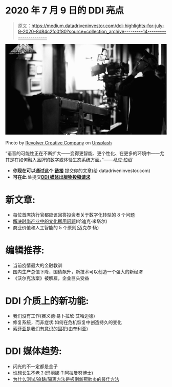 # 2020 年 7 月 9 日的 DDI 亮点

> 原文：<https://medium.datadriveninvestor.com/ddi-highlights-for-july-9-2020-8d84c2fc0f80?source=collection_archive---------14----------------------->

![](img/bb3aecdb2405e4f3d6d257147520a97f.png)

Photo by [Revolver Creative Company](https://unsplash.com/@revolvercreativecompany?utm_source=medium&utm_medium=referral) on [Unsplash](https://unsplash.com?utm_source=medium&utm_medium=referral)

“语音的可能性正在不断扩大——变得更智能、更个性化、在更多的环境中——尤其是在如何融入品牌的数字或体验生态系统方面。”——[*马克·珀绍*](https://www.datadriveninvestor.com/2020/07/02/the-state-of-voice-2020-a-perspective-from-the-voice-global-conference/)

*   **你现在可以通过这个** [**链接**](https://bit.ly/2BLBuPE) 提交你的文章(给 datadriveninvestor.com)
*   **可在此** 处提交[**DDI 媒体出版物投稿请求**](https://bit.ly/37l0k4I)

# **新文章:**

*   每位首席执行官都应该回答投资者关于数字化转型的 8 个问题
*   [解决时尚产业中的文化挪用问题](https://www.datadriveninvestor.com/2020/07/06/tackling-cultural-appropriation-in-the-fashion-industry/)(哈迪克·米塔尔)
*   商业价值和人工智能的 5 个原则(迈克尔·杨)

# **编辑推荐:**

*   当前疫情最大的金融教训
*   国内生产总值下降，国债飙升，新技术可以创造一个强大的新经济
*   《沃尔克法案》被解雇，企业巨头受益

# **DDI 介质上的新功能:**

*   我们没有工作(赛义德·易卜拉欣·艾哈迈德)
*   修复系统，而非症状:如何在危机恢复中创造持久的变化
*   [索菲亚是我们有意识的囚犯](https://medium.com/datadriveninvestor/sophia-is-our-conscious-prisoner-58535af8aed3)(由奎利亚)

# **DDI 媒体趋势:**

*   闪光的不一定都是金子
*   [谁想长生不老？](https://medium.com/datadriveninvestor/who-wants-to-live-forever-2e24ae8c987)(玛丽娜·T·阿拉曼努博士)
*   [为什么测试/追踪/隔离方法是扳倒新冠肺炎的最佳方法](https://medium.com/datadriveninvestor/test-trace-quarantine-reduce-spread-covid19-6c81acacda0)